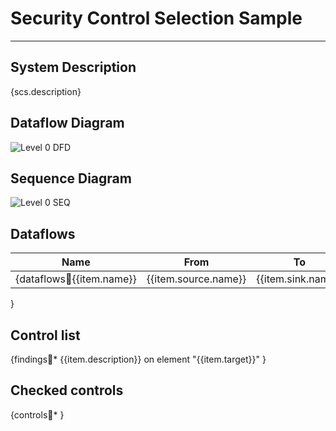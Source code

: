 
# Security Control Selection Sample
***

## System Description

{scs.description}

## Dataflow Diagram

![Level 0 DFD](dfd.png)

## Sequence Diagram

![Level 0 SEQ](seq.png)

## Dataflows

Name|From|To |Data|Protocol|Port
----|----|---|----|--------|----
{dataflows:repeat:{{item.name}}|{{item.source.name}}|{{item.sink.name}}|{{item.data}}|{{item.protocol}}|{{item.dstPort}}
}

## Control list

{findings:repeat:* {{item.description}} on element "{{item.target}}"
}

## Checked controls

{controls:repeat:* }